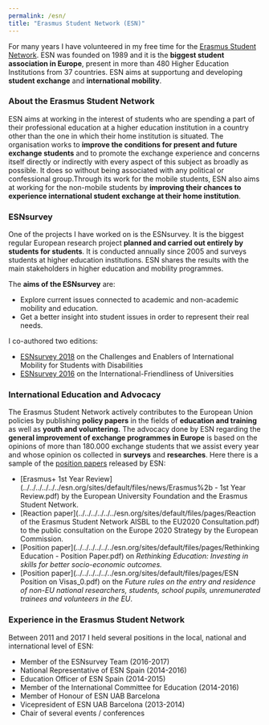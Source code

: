 ```yaml
---
permalink: /esn/
title: "Erasmus Student Network (ESN)"
---
```




For many years I have volunteered in my free time for the [Erasmus Student Network](http://esn.org//). ESN was founded on 1989 and it is the **biggest student association in Europe**, present in more than 480 Higher Education Institutions from 37 countries. ESN aims at supportung and developing **student exchange** and **international mobility**. 



### About the Erasmus Student Network

ESN aims at working in the interest of students who are spending a part of their professional education at a higher education institution in a country other than the one in which their home institution is situated. The organisation works to **improve the conditions for present and future exchange students** and to promote the exchange experience and concerns itself directly or indirectly with every aspect of this subject as broadly as possible. It does so without being associated with any political or confessional group.Through its work for the mobile students, ESN also aims at working for the non-mobile students by **improving their chances to experience international student exchange at their home institution**. 



### ESNsurvey

One of the projects I have worked on is the ESNsurvey. It is the biggest regular European research project **planned and carried out entirely by students for students**. It is conducted annually since 2005 and surveys students at higher education institutions. ESN shares the results with the main stakeholders in higher education and mobility programmes. 

The **aims of the ESNsurvey** are:

- Explore current issues connected to academic and non-academic mobility and education.
- Get a better insight into student issues in order to represent their real needs.

I co-authored two editions: 

* [ESNsurvey 2018](https://esn.org/esnsurvey/2018) on the Challenges and Enablers of International Mobility for Students with Disabilities
* [ESNsurvey 2016](https://esn.org/esnsurvey/2016) on the International-Friendliness of Universities



### International Education and Advocacy

The Erasmus Student Network actively contributes to the European Union policies by publishing **policy papers** in the fields of **education and training** as well as **youth and voluntering.** The advocacy done by ESN regarding the **general improvement of exchange programmes in Europe** is based on the opinions of more than 180.000 exchange students that we assist every year and whose opinion os collected in **surveys** and **researches**. Here there is a sample of the [position papers](http://esn.org/position-papers) released by ESN:

- [Erasmus+ 1st Year Review](../../../../../../esn.org/sites/default/files/news/Erasmus%2b - 1st Year Review.pdf) by the European University Foundation and the Erasmus Student Network. 
- [Reaction paper](../../../../../../esn.org/sites/default/files/pages/Reaction of the Erasmus Student Network AISBL to the EU2020 Consultation.pdf) to the public consultation on the Europe 2020 Strategy by the European Commission.
- [Position paper](../../../../../../esn.org/sites/default/files/pages/Rethinking Education - Position Paper.pdf) on *Rethinking Education: Investing in skills for better socio-economic outcomes.*
- [Position paper](../../../../../../esn.org/sites/default/files/pages/ESN Position on Visas_0.pdf) on the *Future rules on the entry and residence of non-EU national researchers, students, school pupils, unremunerated trainees and volunteers in the EU*.



### Experience in the Erasmus Student Network

Between 2011 and 2017 I held several positions in the local, national and international level of ESN:

- Member of the ESNsurvey Team (2016-2017)
- National Representative of ESN Spain (2014-2016)
- Education Officer of ESN Spain (2014-2015)
- Member of the International Committee for Education (2014-2016)
- Member of Honour of ESN UAB Barcelona
- Vicepresident of ESN UAB Barcelona (2013-2014)
- Chair of several events / conferences